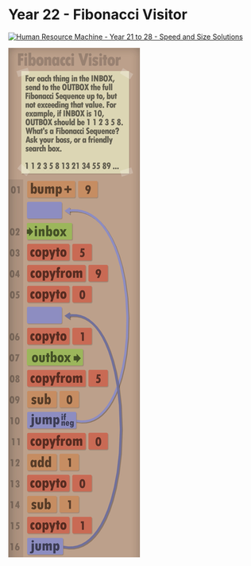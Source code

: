 # Year 22 - Fibonacci Visitor

[![Human Resource Machine - Year 21 to 28 - Speed and Size Solutions](https://img.youtube.com/vi/kPPIn61qRrM/0.jpg)](https://www.youtube.com/watch?v=kPPIn61qRrM&t=97s)

![Solution for speed & size](solution.JPEG "Solution")